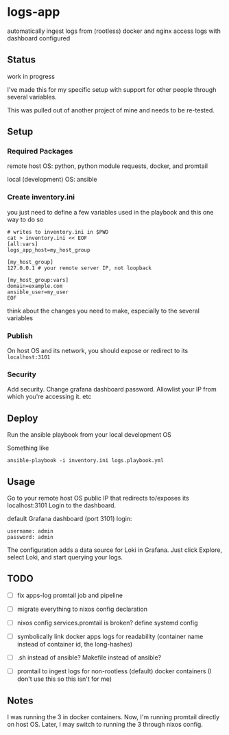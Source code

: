 # logs-app

automatically ingest logs from (rootless) docker and nginx access logs with dashboard configured


## Status

work in progress

I've made this for my specific setup with support for other people through several variables.

This was pulled out of another project of mine and needs to be re-tested.


## Setup

### Required Packages

remote host OS:
python, python module requests, docker, and promtail

local (development) OS:
ansible

### Create inventory.ini

you just need to define a few variables used in the playbook and this one way to do so

```shell
# writes to inventory.ini in $PWD
cat > inventory.ini << EOF
[all:vars]
logs_app_host=my_host_group

[my_host_group]
127.0.0.1 # your remote server IP, not loopback

[my_host_group:vars]
domain=example.com
ansible_user=my_user
EOF
```

think about the changes you need to make, especially to the several variables

### Publish

On host OS and its network, you should expose or redirect to its `localhost:3101`

### Security

Add security. Change grafana dashboard password. Allowlist your IP from which you're accessing it. etc


## Deploy

Run the ansible playbook from your local development OS

Something like
```shell
ansible-playbook -i inventory.ini logs.playbook.yml
```


## Usage

Go to your remote host OS public IP that redirects to/exposes its localhost:3101
Login to the dashboard.

default Grafana dashboard (port 3101) login:
```text
username: admin
password: admin
```

The configuration adds a data source for Loki in Grafana. Just click Explore, select Loki, and start querying your logs.


## TODO

- [ ] fix apps-log promtail job and pipeline
- [ ] migrate everything to nixos config declaration
- [ ] nixos config services.promtail is broken? define systemd config
- [ ] symbolically link docker apps logs for readability (container name instead of container id, the long-hashes)
- [ ] .sh instead of ansible? Makefile instead of ansible?
- [ ] promtail to ingest logs for non-rootless (default) docker containers (I don't use this so this isn't for me)


## Notes

I was running the 3 in docker containers. Now, I'm running promtail directly on host OS.
Later, I may switch to running the 3 through nixos config.
